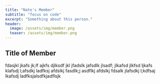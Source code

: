 ```yaml
---
title: "Nate's Member"
subtitle: "focus on code"
excerpt: "Something about this person."
header:
  image: /assets/img/member.png
  teaser: /assets/img/member.png
---
```


## Title of Member

fdasjkl jkafs jk;lf ajkfs djlksdf jkl jfadslk jafsdlk jlsadf; jlkafsd jlkfsd ljkafs klafsdj l;afsdkj ladfksj afdslkj fasdlk;j asdflkj afdslkj fdsalk jlafsdkj l;kdfsaj lkafsdj ladfksjalsdfkjadflsjk
